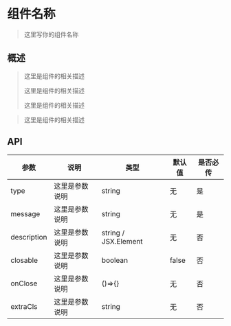 # 组件名称

> 这里写你的组件名称

## 概述

> 这里是组件的相关描述
> 
> 这里是组件的相关描述
> 
> 这里是组件的相关描述

> 这里是组件的相关描述

## API

| 参数 | 说明 | 类型 | 默认值 | 是否必传 |
| --- | --- | --- | --- | --- |
| type | 这里是参数说明 | string | 无 | 是 |
| message | 这里是参数说明 | string | 无 | 是 |
| description | 这里是参数说明 | string / JSX.Element | 无 | 否 |
| closable | 这里是参数说明 | boolean | false |  否 |
| onClose | 这里是参数说明 | ()=>{} | 无 |  否 | 
| extraCls | 这里是参数说明 | string | 无 | 否 |